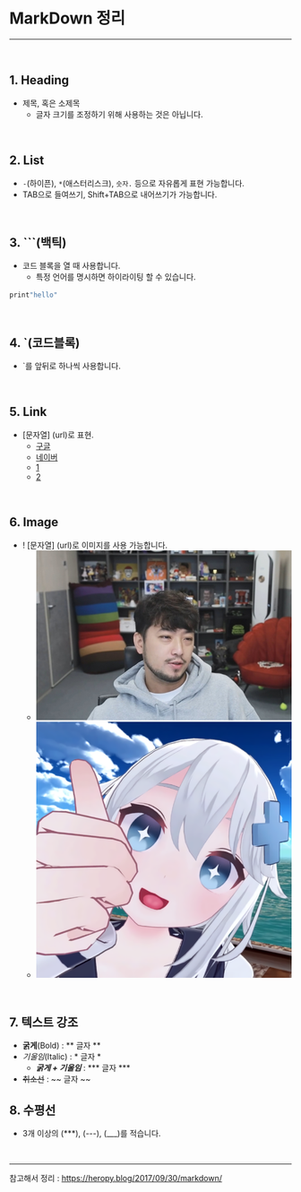 # MarkDown 정리
***

&nbsp;
## 1. Heading
- 제목, 혹은 소제목
    - 글자 크기를 조정하기 위해 사용하는 것은 아닙니다.

&nbsp;
## 2. List
- `-`(하이픈), `*`(애스터리스크), `숫자.` 등으로 자유롭게 표현 가능합니다.
- TAB으로 들여쓰기, Shift+TAB으로 내어쓰기가 가능합니다. 

&nbsp;
## 3. ```(백틱)

- 코드 블록을 열 때 사용합니다.
    - 특정 언어를 명시하면 하이라이팅 할 수 있습니다.
```python
print"hello"   
```

&nbsp;
## 4. `(코드블록)
- `를 앞뒤로 하나씩 사용합니다.

&nbsp;
## 5. Link
- [문자열] (url)로 표현.
    - [구글](https://google.com)
    - [네이버](https://naver.com)
    - [1](1.jpg)
    - [2](2/2.png)

&nbsp;
## 6. Image
- ! [문자열] (url)로 이미지를 사용 가능합니다.
    - ![침착맨](1.jpg)
    - ![고세구](2/2.png)

&nbsp;
## 7. 텍스트 강조
- **굵게**(Bold) : ** 글자 **
- *기울임*(Italic) : * 글자 *
    - ***굵게 + 기울임*** : *** 글자 ***
- ~~취소선~~ : ~~ 글자 ~~
&nbsp;
## 8. 수평선
- 3개 이상의 (***), (---), (___)를 적습니다.

&nbsp;
***


참고해서 정리 : https://heropy.blog/2017/09/30/markdown/


